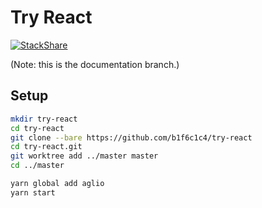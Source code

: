 # Try React

[![StackShare](https://img.shields.io/badge/tech-stack-0690fa.svg?style=flat)](https://stackshare.io/b1f6c1c4/try-react)

(Note: this is the documentation branch.)

## Setup

```bash
mkdir try-react
cd try-react
git clone --bare https://github.com/b1f6c1c4/try-react
cd try-react.git
git worktree add ../master master
cd ../master

yarn global add aglio
yarn start
```
